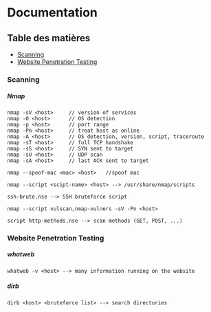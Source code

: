 # Documentation

## Table des matières
- [Scanning](#scanning)
- [Website Penetration Testing](#website-pentest)

### Scanning

#####   Nmap

    nmap -sV <host>     // version of services
    nmap -O <host>      // OS detection
    nmap -p <host>      // port range
    nmap -Pn <host>     // treat host as online
    nmap -A <host>      // OS detection, version, script, traceroute
    nmap -sT <host>     // full TCP handshake
    nmap -sS <host>     // SYN sent to target
    nmap -sU <host>     // UDP scan
    nmap -sA <host>     // last ACK sent to target
    
    nmap --spoof-mac <mac> <host>   //spoof mac
    
    nmap --script <scipt-name> <host> --> /usr/share/nmap/scripts
    
    ssh-brute.nse --> SSH bruteforce script
    
    nmap --script vulscan,nmap-vulners -sV -Pn <host>
    
    script http-methods.nse --> scan methods (GET, POST, ...)

### Website Penetration Testing

#####   whatweb

`whatweb -v <host> --> many information running on the website`

#####   dirb

`dirb <host> <bruteforce list> --> search directories`


